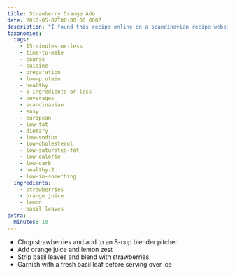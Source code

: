 ```yaml
---
title: Strawberry Orange Ade
date: 2010-05-07T00:00:00.000Z
description: "I found this recipe online on a scandinavian recipe website.  looks like a nice refreshing drink for summer.   \r\n\r\nnote -- can use mint instead of basil if you would like"
taxonomies:
  tags:
    - 15-minutes-or-less
    - time-to-make
    - course
    - cuisine
    - preparation
    - low-protein
    - healthy
    - 5-ingredients-or-less
    - beverages
    - scandinavian
    - easy
    - european
    - low-fat
    - dietary
    - low-sodium
    - low-cholesterol
    - low-saturated-fat
    - low-calorie
    - low-carb
    - healthy-2
    - low-in-something
  ingredients:
    - strawberries
    - orange juice
    - lemon
    - basil leaves
extra:
  minutes: 10
---
```

 - Chop strawberries and add to an 8-cup blender pitcher
 - Add orange juice and lemon zest
 - Strip basil leaves and blend with strawberries
 - Garnish with a fresh basil leaf before serving over ice
